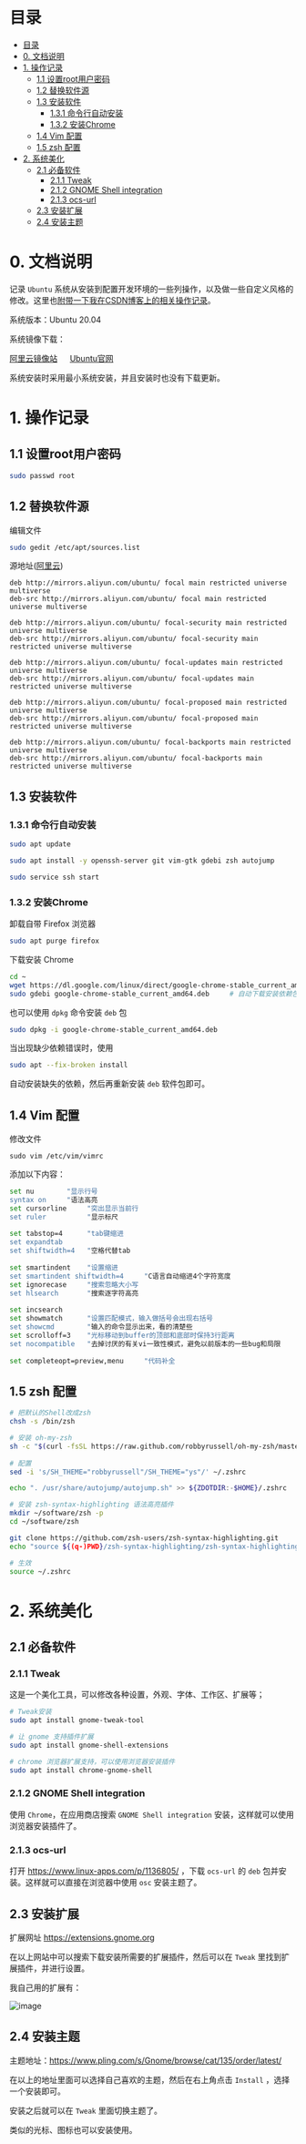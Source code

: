 # 目录

- [目录](#目录)
- [0. 文档说明](#0-文档说明)
- [1. 操作记录](#1-操作记录)
  - [1.1 设置root用户密码](#11-设置root用户密码)
  - [1.2 替换软件源](#12-替换软件源)
  - [1.3 安装软件](#13-安装软件)
    - [1.3.1 命令行自动安装](#131-命令行自动安装)
    - [1.3.2 安装Chrome](#132-安装chrome)
  - [1.4 Vim 配置](#14-vim-配置)
  - [1.5 zsh 配置](#15-zsh-配置)
- [2. 系统美化](#2-系统美化)
  - [2.1 必备软件](#21-必备软件)
    - [2.1.1 Tweak](#211-tweak)
    - [2.1.2 GNOME Shell integration](#212-gnome-shell-integration)
    - [2.1.3 ocs-url](#213-ocs-url)
  - [2.3 安装扩展](#23-安装扩展)
  - [2.4 安装主题](#24-安装主题)

# 0. 文档说明

记录 `Ubuntu` 系统从安装到配置开发环境的一些列操作，以及做一些自定义风格的修改。这里也[附带一下我在CSDN博客上的相关操作记录](https://blog.csdn.net/hsl416604093/article/details/80203638)。

系统版本：Ubuntu 20.04

系统镜像下载：

[阿里云镜像站](https://developer.aliyun.com/mirror/)  &emsp; [Ubuntu官网](https://cn.ubuntu.com/download)

系统安装时采用最小系统安装，并且安装时也没有下载更新。

# 1. 操作记录

## 1.1 设置root用户密码

``` bash
sudo passwd root
```

## 1.2 替换软件源

编辑文件

``` bash
sudo gedit /etc/apt/sources.list
```

源地址([阿里云](https://developer.aliyun.com/mirror/ubuntu?spm=a2c6h.13651102.0.0.3e221b11iQ5Gk9))

``` text
deb http://mirrors.aliyun.com/ubuntu/ focal main restricted universe multiverse
deb-src http://mirrors.aliyun.com/ubuntu/ focal main restricted universe multiverse

deb http://mirrors.aliyun.com/ubuntu/ focal-security main restricted universe multiverse
deb-src http://mirrors.aliyun.com/ubuntu/ focal-security main restricted universe multiverse

deb http://mirrors.aliyun.com/ubuntu/ focal-updates main restricted universe multiverse
deb-src http://mirrors.aliyun.com/ubuntu/ focal-updates main restricted universe multiverse

deb http://mirrors.aliyun.com/ubuntu/ focal-proposed main restricted universe multiverse
deb-src http://mirrors.aliyun.com/ubuntu/ focal-proposed main restricted universe multiverse

deb http://mirrors.aliyun.com/ubuntu/ focal-backports main restricted universe multiverse
deb-src http://mirrors.aliyun.com/ubuntu/ focal-backports main restricted universe multiverse
```

## 1.3 安装软件

### 1.3.1 命令行自动安装

``` bash
sudo apt update

sudo apt install -y openssh-server git vim-gtk gdebi zsh autojump

sudo service ssh start

```

### 1.3.2 安装Chrome

卸载自带 Firefox 浏览器

``` bash
sudo apt purge firefox
```

下载安装 Chrome

``` bash
cd ~
wget https://dl.google.com/linux/direct/google-chrome-stable_current_amd64.deb
sudo gdebi google-chrome-stable_current_amd64.deb     # 自动下载安装依赖包;
```

也可以使用 `dpkg` 命令安装 `deb` 包

``` bash
sudo dpkg -i google-chrome-stable_current_amd64.deb
```

当出现缺少依赖错误时，使用

``` bash
sudo apt --fix-broken install
```

自动安装缺失的依赖，然后再重新安装 `deb` 软件包即可。

## 1.4 Vim 配置

修改文件

`sudo vim /etc/vim/vimrc`

添加以下内容：

``` bash
set nu        "显示行号
syntax on     "语法高亮  
set cursorline     "突出显示当前行
set ruler          "显示标尺
 
set tabstop=4      "tab键缩进
set expandtab
set shiftwidth=4   "空格代替tab
 
set smartindent    "设置缩进
set smartindent shiftwidth=4     "C语言自动缩进4个字符宽度
set ignorecase     "搜索忽略大小写
set hlsearch       "搜索逐字符高亮
 
set incsearch
set showmatch      "设置匹配模式，输入做括号会出现右括号  
set showcmd        "输入的命令显示出来，看的清楚些  
set scrolloff=3    "光标移动到buffer的顶部和底部时保持3行距离
set nocompatible   "去掉讨厌的有关vi一致性模式，避免以前版本的一些bug和局限
 
set completeopt=preview,menu     "代码补全
```

## 1.5 zsh 配置

``` bash
# 把默认的Shell改成zsh
chsh -s /bin/zsh

# 安装 oh-my-zsh
sh -c "$(curl -fsSL https://raw.github.com/robbyrussell/oh-my-zsh/master/tools/install.sh)"
 
# 配置
sed -i 's/SH_THEME="robbyrussell"/SH_THEME="ys"/' ~/.zshrc

echo ". /usr/share/autojump/autojump.sh" >> ${ZDOTDIR:-$HOME}/.zshrc

# 安装 zsh-syntax-highlighting 语法高亮插件
mkdir ~/software/zsh -p
cd ~/software/zsh

git clone https://github.com/zsh-users/zsh-syntax-highlighting.git
echo "source ${(q-)PWD}/zsh-syntax-highlighting/zsh-syntax-highlighting.zsh" >> ${ZDOTDIR:-$HOME}/.zshrc

# 生效
source ~/.zshrc 
```

# 2. 系统美化

## 2.1 必备软件

### 2.1.1 Tweak

这是一个美化工具，可以修改各种设置，外观、字体、工作区、扩展等；

``` bash
# Tweak安装
sudo apt install gnome-tweak-tool

# 让 gnome 支持插件扩展
sudo apt install gnome-shell-extensions 

# chrome 浏览器扩展支持，可以使用浏览器安装插件
sudo apt install chrome-gnome-shell
```

### 2.1.2 GNOME Shell integration

使用 `Chrome`，在应用商店搜索 `GNOME Shell integration` 安装，这样就可以使用浏览器安装插件了。

### 2.1.3 ocs-url

打开 <https://www.linux-apps.com/p/1136805/> ，下载 `ocs-url` 的 `deb` 包并安装。这样就可以直接在浏览器中使用 `osc` 安装主题了。

## 2.3 安装扩展

扩展网址 <https://extensions.gnome.org>

在以上网站中可以搜索下载安装所需要的扩展插件，然后可以在 `Tweak` 里找到扩展插件，并进行设置。

我自己用的扩展有：

![image](https://user-images.githubusercontent.com/26021085/163124343-2640257c-eac0-4da6-9e1f-2c01aff0501d.png)

## 2.4 安装主题

主题地址：<https://www.pling.com/s/Gnome/browse/cat/135/order/latest/>

在以上的地址里面可以选择自己喜欢的主题，然后在右上角点击 `Install` ，选择一个安装即可。

安装之后就可以在 `Tweak` 里面切换主题了。

类似的光标、图标也可以安装使用。
